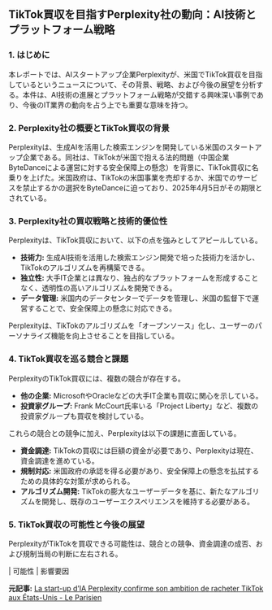 ## TikTok買収を目指すPerplexity社の動向：AI技術とプラットフォーム戦略

### 1. はじめに

本レポートでは、AIスタートアップ企業Perplexityが、米国でTikTok買収を目指しているというニュースについて、その背景、戦略、および今後の展望を分析する。本件は、AI技術の進展とプラットフォーム戦略が交錯する興味深い事例であり、今後のIT業界の動向を占う上でも重要な意味を持つ。

### 2. Perplexity社の概要とTikTok買収の背景

Perplexityは、生成AIを活用した検索エンジンを開発している米国のスタートアップ企業である。同社は、TikTokが米国で抱える法的問題（中国企業ByteDanceによる運営に対する安全保障上の懸念）を背景に、TikTok買収に名乗りを上げた。米国政府は、TikTokの米国事業を売却するか、米国でのサービスを禁止するかの選択をByteDanceに迫っており、2025年4月5日がその期限とされている。

### 3. Perplexity社の買収戦略と技術的優位性

Perplexityは、TikTok買収において、以下の点を強みとしてアピールしている。

* **技術力:** 生成AI技術を活用した検索エンジン開発で培った技術力を活かし、TikTokのアルゴリズムを再構築できる。
* **独立性:** 大手IT企業とは異なり、独占的なプラットフォームを形成することなく、透明性の高いアルゴリズムを開発できる。
* **データ管理:** 米国内のデータセンターでデータを管理し、米国の監督下で運営することで、安全保障上の懸念に対応できる。

Perplexityは、TikTokのアルゴリズムを「オープンソース」化し、ユーザーのパーソナライズ機能を向上させることを目指している。

### 4. TikTok買収を巡る競合と課題

PerplexityのTikTok買収には、複数の競合が存在する。

* **他の企業:** MicrosoftやOracleなどの大手IT企業も買収に関心を示している。
* **投資家グループ:** Frank McCourt氏率いる「Project Liberty」など、複数の投資家グループも買収を検討している。

これらの競合との競争に加え、Perplexityは以下の課題に直面している。

* **資金調達:** TikTokの買収には巨額の資金が必要であり、Perplexityは現在、資金調達を進めている。
* **規制対応:** 米国政府の承認を得る必要があり、安全保障上の懸念を払拭するための具体的な対策が求められる。
* **アルゴリズム開発:** TikTokの膨大なユーザーデータを基に、新たなアルゴリズムを開発し、既存のユーザーエクスペリエンスを維持する必要がある。

### 5. TikTok買収の可能性と今後の展望

PerplexityがTikTokを買収できる可能性は、競合との競争、資金調達の成否、および規制当局の判断に左右される。

| 可能性 | 影響要因 

**元記事:** [La start-up d’IA Perplexity confirme son ambition de racheter TikTok aux États-Unis - Le Parisien](https://www.leparisien.fr/high-tech/la-start-up-dia-perplexity-confirme-son-ambition-de-racheter-tiktok-aux-etats-unis-22-03-2025-7US57VZTUJDX5B6MWRYXPTC57M.php)